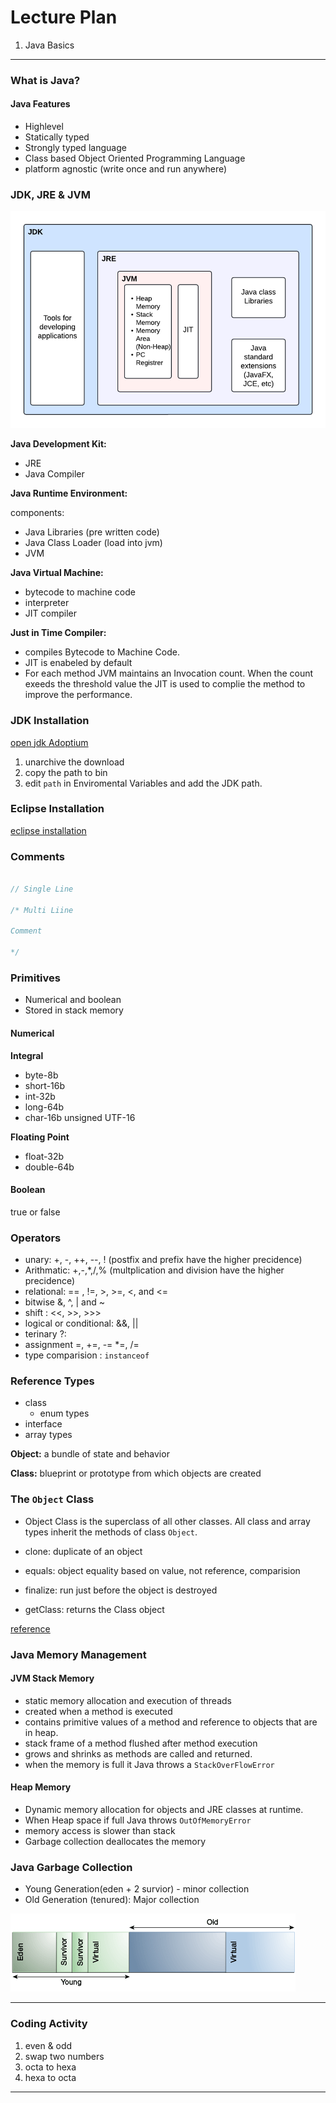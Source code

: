 # Lecture Plan

1. Java Basics

---

### What is Java?

#### Java Features

- Highlevel
- Statically typed
- Strongly typed language
- Class based Object Oriented Programming Language
- platform agnostic (write once and run anywhere)

### JDK, JRE & JVM


![jdk-jre-jvm](./images/jdk-jre-jvm.png)

**Java Development Kit:**

- JRE
- Java Compiler

**Java Runtime Environment:** 

components: 

- Java Libraries (pre written code)
- Java Class Loader (load into jvm)
- JVM

**Java Virtual Machine:** 

- bytecode to machine code
- interpreter
- JIT compiler

**Just in Time Compiler:**

- compiles Bytecode to Machine Code.
- JIT is enabeled by default
- For each method JVM maintains an Invocation count. When the count exeeds the threshold value the JIT is used to complie the method to improve the performance.

### JDK Installation

[open jdk Adoptium](https://adoptium.net/en-GB/)

1. unarchive the download
2. copy the path to bin
3. edit `path` in Enviromental Variables and add the JDK path.

### Eclipse Installation


[eclipse installation](https://www.eclipse.org/downloads/packages/)

### Comments

```java

// Single Line

/* Multi Liine

Comment

*/

```

### Primitives

- Numerical and boolean
- Stored in stack memory

#### Numerical
**Integral**

- byte-8b 
- short-16b
- int-32b
- long-64b
- char-16b unsigned UTF-16 

**Floating Point**

- float-32b 
- double-64b

#### Boolean

true or false

### Operators

- unary: +, -, ++, --, ! (postfix and prefix have the higher precidence)
- Arithmatic: +,-,*,/,% (multplication and division have the higher precidence)
- relational: == , !=, >, >=, <, and <=
- bitwise &, ^, | and ~
- shift : <<, >>, >>>
- logical or conditional: &&, ||
- terinary ?:
- assignment =, +=, -= *=, /=
- type comparision : `instanceof`

### Reference Types

- class
  - enum types 
- interface
- array types

**Object:** a bundle of state and behavior

**Class:**  blueprint or prototype from which objects are created


### The `Object` Class

- Object Class is the superclass of all other classes. All class and array types inherit the methods of class `Object`.

- clone: duplicate of an object
- equals: object equality based on value, not reference, comparision
- finalize: run just before the object is destroyed 
- getClass: returns the Class object


[reference](https://docs.oracle.com/javase/specs/jls/se7/html/jls-4.html)


### Java Memory Management

#### JVM Stack Memory

- static memory allocation and execution of threads
- created when a method is executed
- contains primitive values of a method and reference to objects that are in heap.
- stack frame of a method flushed after method execution
- grows and shrinks as methods are called and returned.
- when the memory is full it Java throws a `StackOverFlowError`

#### Heap Memory

- Dynamic memory allocation for objects and JRE classes at runtime.
- When Heap space if full Java throws `OutOfMemoryError`
- memory access is slower than stack
- Garbage collection deallocates the memory


### Java Garbage Collection

- Young Generation(eden + 2 survior) - minor collection
- Old Generation (tenured): Major collection

![java garbage collection](./images/java-gc-generations.png)

----

### Coding Activity

1. even & odd
2. swap two numbers
3. octa to hexa
4. hexa to octa

---

